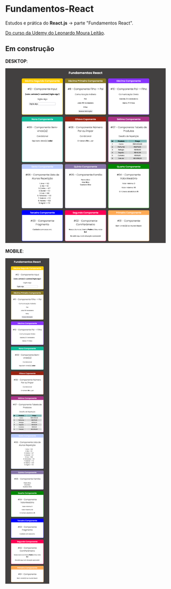 # Fundamentos-React

Estudos e prática do **React.js** -> parte "Fundamentos React".

 [Do curso da Udemy do Leonardo Moura Leitão](https://www.udemy.com/course/react-redux-pt/).

## **Em construção**

**DESKTOP**:

 ![desktop printscreen](react.png)

**MOBILE**:

 ![mobile printscreen](react_mobile.png)


